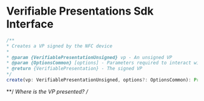 # Verifiable Presentations Sdk Interface

```js
/**
* Creates a VP signed by the NFC device
*
* @param {VerifiablePresentationUnsigned} vp - An unsigned VP
* @param {OptionsCommon} [options] - Parameters required to interact with the NFC device such as the PIN
* @return {VerifiablePresentation} - The signed VP
*/
create(vp: VerifiablePresentationUnsigned, options?: OptionsCommon): Promise<VerifiablePresentation>
```
**/
*Where is the VP presented?
/*
